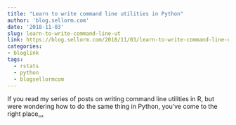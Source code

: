 ```yaml
---
title: "Learn to write command line utilities in Python"
author: 'blog.sellorm.com'
date: '2018-11-03'
slug: learn-to-write-command-line-ut
link: https://blog.sellorm.com/2018/11/03/learn-to-write-command-line-utilities-in-python/
categories:
- bloglink
tags:
  - rstats
  - python
  - blogsellormcom
---
```


If you read my series of posts on writing command line utilities in R, but were wondering how to do the same thing in Python, you’ve come to the right place[... <i class="fas fa-external-link-alt"></i>](https://blog.sellorm.com/2018/11/03/learn-to-write-command-line-utilities-in-python/)

